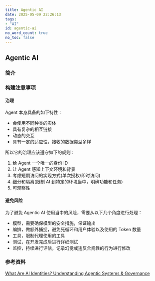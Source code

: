 ```yaml
---
title: Agentic AI
date: 2025-05-09 22:26:13
tags:
- "AI"
id: agentic-ai
no_word_count: true
no_toc: false
---
```


## Agentic AI

### 简介

### 构建注意事项

#### 治理

Agent 本身具备的如下特性：

- 会使用不同种类的实体
- 具有复杂的相互链接
- 动态的交互
- 具有一定的适应性，接收的数据类型多样

所以它的治理应该遵守如下的规则：

1. 给 Agent 一个唯一的身份 ID
2. 让 Agent 感知上下文环境和背景
3. 考虑短期访问的实现方式(单次授权/即时访问)
4. 细分和隔离(限制 AI 到特定的环境当中，明确功能和任务)
5. 可观察性

#### 避免风险

为了避免 Agentic AI 使用当中的风险，需要从以下几个角度进行处理：

- 模型，需要确保模型的安全措施，保证输出
- 编排，做额外捕捉，避免死循环和用户体验以及使用的 Token 数量
- 工具，限制代理使用的工具
- 测试，在开发完成后进行详细测试
- 监控，持续进行评估，记录幻觉或违反合规性的行为进行修改

### 参考资料

[What Are AI Identities? Understanding Agentic Systems & Governance](https://www.youtube.com/watch?v=AuV62XbiZcw)
